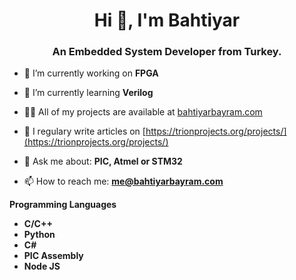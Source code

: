<h1 align="center">Hi 👋, I'm Bahtiyar</h1>
<h3 align="center">An Embedded System Developer from Turkey.</h3>

- 🔭 I’m currently working on **FPGA**

- 🌱 I’m currently learning **Verilog**

- 👨‍💻 All of my projects are available at [bahtiyarbayram.com](bahtiyarbayram.com)

- 📝 I regulary write articles on [https://trionprojects.org/projects/](https://trionprojects.org/projects/)

- 💬 Ask me about: **PIC, Atmel or STM32**

- 📫 How to reach me: **me@bahtiyarbayram.com**

**Programming Languages**
- **C/C++**
- **Python**
- **C#**
- **PIC Assembly**
- **Node JS**
